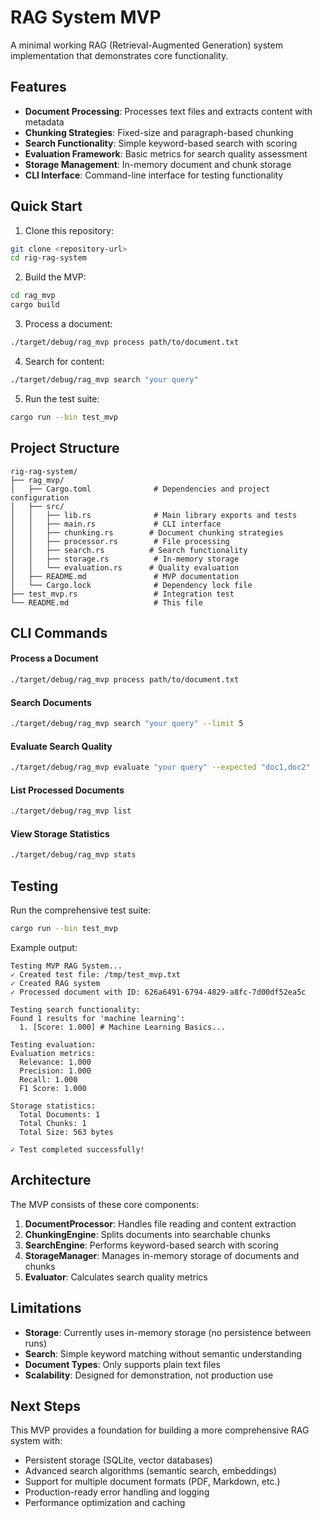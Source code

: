 # RAG System MVP

A minimal working RAG (Retrieval-Augmented Generation) system implementation that demonstrates core functionality.

## Features

- **Document Processing**: Processes text files and extracts content with metadata
- **Chunking Strategies**: Fixed-size and paragraph-based chunking
- **Search Functionality**: Simple keyword-based search with scoring
- **Evaluation Framework**: Basic metrics for search quality assessment
- **Storage Management**: In-memory document and chunk storage
- **CLI Interface**: Command-line interface for testing functionality

## Quick Start

1. Clone this repository:
```bash
git clone <repository-url>
cd rig-rag-system
```

2. Build the MVP:
```bash
cd rag_mvp
cargo build
```

3. Process a document:
```bash
./target/debug/rag_mvp process path/to/document.txt
```

4. Search for content:
```bash
./target/debug/rag_mvp search "your query"
```

5. Run the test suite:
```bash
cargo run --bin test_mvp
```

## Project Structure

```
rig-rag-system/
├── rag_mvp/
│   ├── Cargo.toml              # Dependencies and project configuration
│   ├── src/
│   │   ├── lib.rs              # Main library exports and tests
│   │   ├── main.rs             # CLI interface
│   │   ├── chunking.rs        # Document chunking strategies
│   │   ├── processor.rs        # File processing
│   │   ├── search.rs          # Search functionality
│   │   ├── storage.rs          # In-memory storage
│   │   └── evaluation.rs      # Quality evaluation
│   ├── README.md               # MVP documentation
│   └── Cargo.lock              # Dependency lock file
├── test_mvp.rs                 # Integration test
└── README.md                   # This file
```

## CLI Commands

#### Process a Document
```bash
./target/debug/rag_mvp process path/to/document.txt
```

#### Search Documents
```bash
./target/debug/rag_mvp search "your query" --limit 5
```

#### Evaluate Search Quality
```bash
./target/debug/rag_mvp evaluate "your query" --expected "doc1,doc2"
```

#### List Processed Documents
```bash
./target/debug/rag_mvp list
```

#### View Storage Statistics
```bash
./target/debug/rag_mvp stats
```

## Testing

Run the comprehensive test suite:
```bash
cargo run --bin test_mvp
```

Example output:
```
Testing MVP RAG System...
✓ Created test file: /tmp/test_mvp.txt
✓ Created RAG system
✓ Processed document with ID: 626a6491-6794-4829-a8fc-7d00df52ea5c

Testing search functionality:
Found 1 results for 'machine learning':
  1. [Score: 1.000] # Machine Learning Basics...

Testing evaluation:
Evaluation metrics:
  Relevance: 1.000
  Precision: 1.000
  Recall: 1.000
  F1 Score: 1.000

Storage statistics:
  Total Documents: 1
  Total Chunks: 1
  Total Size: 563 bytes

✓ Test completed successfully!
```

## Architecture

The MVP consists of these core components:

1. **DocumentProcessor**: Handles file reading and content extraction
2. **ChunkingEngine**: Splits documents into searchable chunks
3. **SearchEngine**: Performs keyword-based search with scoring
4. **StorageManager**: Manages in-memory storage of documents and chunks
5. **Evaluator**: Calculates search quality metrics

## Limitations

- **Storage**: Currently uses in-memory storage (no persistence between runs)
- **Search**: Simple keyword matching without semantic understanding
- **Document Types**: Only supports plain text files
- **Scalability**: Designed for demonstration, not production use

## Next Steps

This MVP provides a foundation for building a more comprehensive RAG system with:
- Persistent storage (SQLite, vector databases)
- Advanced search algorithms (semantic search, embeddings)
- Support for multiple document formats (PDF, Markdown, etc.)
- Production-ready error handling and logging
- Performance optimization and caching